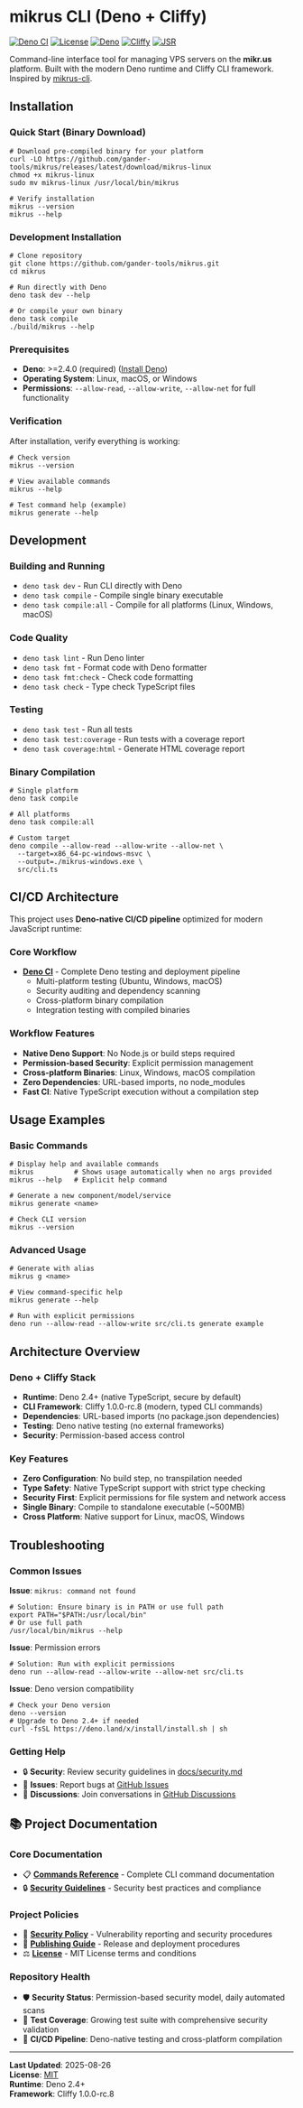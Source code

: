 # mikrus CLI (Deno + Cliffy)

[![Deno CI](https://github.com/gander-tools/mikrus/actions/workflows/deno-ci.yml/badge.svg)](https://github.com/gander-tools/mikrus/actions/workflows/deno-ci.yml)
[![License](https://img.shields.io/badge/license-MIT-blue.svg)](https://github.com/gander-tools/mikrus/blob/main/LICENSE)
[![Deno](https://img.shields.io/badge/deno-%3E%3D2.4.0-green.svg)](https://deno.land/)
[![Cliffy](https://img.shields.io/badge/cliffy-%5E1.0.0--rc.8-orange.svg)](https://github.com/c4spar/deno-cliffy)
[![JSR](https://jsr.io/badges/@gander-tools/mikrus)](https://jsr.io/@gander-tools/mikrus)

Command-line interface tool for managing VPS servers on the **mikr.us**
platform. Built with the modern Deno runtime and Cliffy CLI framework. Inspired by
[mikrus-cli](https://github.com/unkn0w/noobs/blob/main/mikrus-cli/mikrus).

## Installation

### Quick Start (Binary Download)

```shell
# Download pre-compiled binary for your platform
curl -LO https://github.com/gander-tools/mikrus/releases/latest/download/mikrus-linux
chmod +x mikrus-linux
sudo mv mikrus-linux /usr/local/bin/mikrus

# Verify installation
mikrus --version
mikrus --help
```

### Development Installation

```shell
# Clone repository
git clone https://github.com/gander-tools/mikrus.git
cd mikrus

# Run directly with Deno
deno task dev --help

# Or compile your own binary
deno task compile
./build/mikrus --help
```

### Prerequisites

- **Deno**: >=2.4.0 (required)
  ([Install Deno](https://deno.land/manual/getting_started/installation))
- **Operating System**: Linux, macOS, or Windows
- **Permissions**: `--allow-read`, `--allow-write`, `--allow-net` for full
  functionality

### Verification

After installation, verify everything is working:

```shell
# Check version
mikrus --version

# View available commands
mikrus --help

# Test command help (example)
mikrus generate --help
```

## Development

### Building and Running

- `deno task dev` - Run CLI directly with Deno
- `deno task compile` - Compile single binary executable
- `deno task compile:all` - Compile for all platforms (Linux, Windows, macOS)

### Code Quality

- `deno task lint` - Run Deno linter
- `deno task fmt` - Format code with Deno formatter
- `deno task fmt:check` - Check code formatting
- `deno task check` - Type check TypeScript files

### Testing

- `deno task test` - Run all tests
- `deno task test:coverage` - Run tests with a coverage report
- `deno task coverage:html` - Generate HTML coverage report

### Binary Compilation

```shell
# Single platform
deno task compile

# All platforms
deno task compile:all

# Custom target
deno compile --allow-read --allow-write --allow-net \
  --target=x86_64-pc-windows-msvc \
  --output=./mikrus-windows.exe \
  src/cli.ts
```

## CI/CD Architecture

This project uses **Deno-native CI/CD pipeline** optimized for modern JavaScript
runtime:

### Core Workflow

- **[Deno CI](./.github/workflows/deno-ci.yml)** - Complete Deno testing and
  deployment pipeline
  - Multi-platform testing (Ubuntu, Windows, macOS)
  - Security auditing and dependency scanning
  - Cross-platform binary compilation
  - Integration testing with compiled binaries

### Workflow Features

- **Native Deno Support**: No Node.js or build steps required
- **Permission-based Security**: Explicit permission management
- **Cross-platform Binaries**: Linux, Windows, macOS compilation
- **Zero Dependencies**: URL-based imports, no node_modules
- **Fast CI**: Native TypeScript execution without a compilation step

## Usage Examples

### Basic Commands

```shell
# Display help and available commands
mikrus          # Shows usage automatically when no args provided
mikrus --help   # Explicit help command

# Generate a new component/model/service
mikrus generate <name>

# Check CLI version
mikrus --version
```

### Advanced Usage

```shell
# Generate with alias
mikrus g <name>

# View command-specific help
mikrus generate --help

# Run with explicit permissions
deno run --allow-read --allow-write src/cli.ts generate example
```

## Architecture Overview

### Deno + Cliffy Stack

- **Runtime**: Deno 2.4+ (native TypeScript, secure by default)
- **CLI Framework**: Cliffy 1.0.0-rc.8 (modern, typed CLI commands)
- **Dependencies**: URL-based imports (no package.json dependencies)
- **Testing**: Deno native testing (no external frameworks)
- **Security**: Permission-based access control

### Key Features

- **Zero Configuration**: No build step, no transpilation needed
- **Type Safety**: Native TypeScript support with strict type checking
- **Security First**: Explicit permissions for file system and network access
- **Single Binary**: Compile to standalone executable (~500MB)
- **Cross Platform**: Native support for Linux, macOS, Windows

## Troubleshooting

### Common Issues

**Issue**: `mikrus: command not found`

```shell
# Solution: Ensure binary is in PATH or use full path
export PATH="$PATH:/usr/local/bin"
# Or use full path
/usr/local/bin/mikrus --help
```

**Issue**: Permission errors

```shell
# Solution: Run with explicit permissions
deno run --allow-read --allow-write --allow-net src/cli.ts
```

**Issue**: Deno version compatibility

```shell
# Check your Deno version
deno --version
# Upgrade to Deno 2.4+ if needed
curl -fsSL https://deno.land/x/install/install.sh | sh
```

### Getting Help

- 🔒 **Security**: Review security guidelines in
  [docs/security.md](./docs/security.md)
- 🐛 **Issues**: Report bugs at
  [GitHub Issues](https://github.com/gander-tools/mikrus/issues)
- 💬 **Discussions**: Join conversations in
  [GitHub Discussions](https://github.com/gander-tools/mikrus/discussions)

## 📚 Project Documentation

### Core Documentation

- 📋 **[Commands Reference](./docs/commands.md)** - Complete CLI command
  documentation
- 🔒 **[Security Guidelines](./docs/security.md)** - Security best practices and
  compliance

### Project Policies

- 📜 **[Security Policy](./SECURITY.md)** - Vulnerability reporting and security
  procedures
- 🚀 **[Publishing Guide](./PUBLISHING.md)** - Release and deployment procedures
- ⚖️ **[License](./LICENSE)** - MIT License terms and conditions

### Repository Health

- 🛡️ **Security Status**: Permission-based security model, daily automated scans
- 🧪 **Test Coverage**: Growing test suite with comprehensive security validation
- 🔄 **CI/CD Pipeline**: Deno-native testing and cross-platform compilation

---

**Last Updated**: 2025-08-26\
**License**: [MIT](./LICENSE)\
**Runtime**: Deno 2.4+\
**Framework**: Cliffy 1.0.0-rc.8

